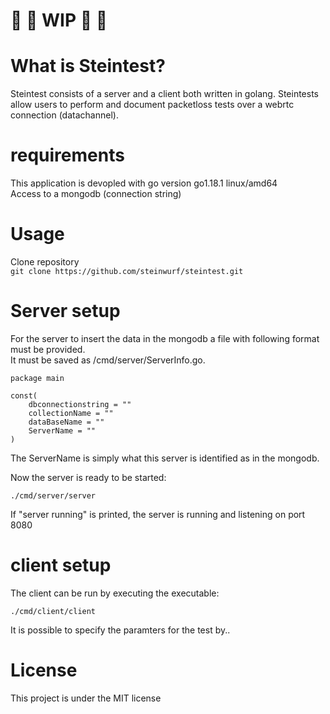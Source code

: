 # :construction_worker: :construction_worker: WIP :construction_worker: :construction_worker:

# What is Steintest? 
Steintest consists of a server and a client both written in golang. Steintests allow users to perform and document packetloss tests over a webrtc connection (datachannel). 

# requirements
This application is devopled with go version go1.18.1 linux/amd64 <br />
Access to a mongodb (connection string)


# Usage
Clone repository<br />
```git clone https://github.com/steinwurf/steintest.git``` <br />


# Server setup 
For the server to insert the data in the mongodb a file with following format must be provided. <br />
It must be saved as /cmd/server/ServerInfo.go.
```
package main 

const(
	dbconnectionstring = "" 
	collectionName = ""
	dataBaseName = ""
	ServerName = ""
)
```
The ServerName is simply what this server is identified as in the mongodb. <br />

Now the server is ready to be started: 
```
./cmd/server/server
```
If "server running" is printed, the server is running and listening on port 8080


# client setup

The client can be run by executing the executable: 
```
./cmd/client/client
```

It is possible to specify the paramters for the test by..



# License
This project is under the MIT license 
